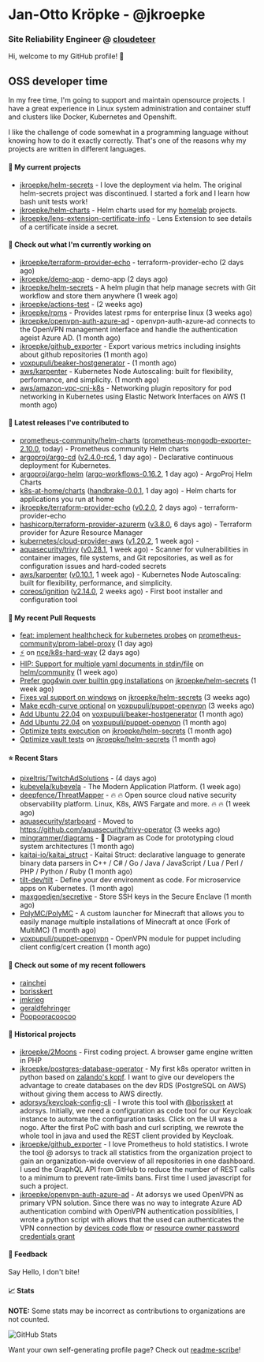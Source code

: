 # Jan-Otto Kröpke - @jkroepke
### Site Reliability Engineer @ [cloudeteer](https://github.com/adorsys)

Hi, welcome to my GitHub profile! 👋

## OSS developer time
In my free time, I'm going to support and maintain opensource projects. I have a great experience in Linux system administration and container stuff and clusters like Docker, Kubernetes and Openshift.

I like the challenge of code somewhat in a programming language without knowing how to do it exactly correctly. That's one of the reasons why my projects are written in different languages.

#### 🌱 My current projects
- [jkroepke/helm-secrets](https://github.com/jkroepke/helm-secrets) - I love the deployment via helm. The original helm-secrets project was discontinued. I started a fork and I learn how bash unit tests work!
- [jkroepke/helm-charts](https://github.com/jkroepke/helm-charts) - Helm charts used for my [homelab](https://github.com/jkroepke/homelab) projects.
- [jkroepke/lens-extension-certificate-info](https://github.com/jkroepke/lens-extension-certificate-info) - Lens Extension to see details of a certificate inside a secret.

#### 👷 Check out what I'm currently working on

- [jkroepke/terraform-provider-echo](https://github.com/jkroepke/terraform-provider-echo) - terraform-provider-echo (2 days ago)
- [jkroepke/demo-app](https://github.com/jkroepke/demo-app) - demo-app (2 days ago)
- [jkroepke/helm-secrets](https://github.com/jkroepke/helm-secrets) - A helm plugin that help manage secrets with Git workflow and store them anywhere (1 week ago)
- [jkroepke/actions-test](https://github.com/jkroepke/actions-test) -  (2 weeks ago)
- [jkroepke/rpms](https://github.com/jkroepke/rpms) - Provides latest rpms for enterprise linux (3 weeks ago)
- [jkroepke/openvpn-auth-azure-ad](https://github.com/jkroepke/openvpn-auth-azure-ad) - openvpn-auth-azure-ad connects to the OpenVPN management interface and handle the authentication ageist Azure AD. (1 month ago)
- [jkroepke/github_exporter](https://github.com/jkroepke/github_exporter) - Export various metrics including insights about github repositories (1 month ago)
- [voxpupuli/beaker-hostgenerator](https://github.com/voxpupuli/beaker-hostgenerator) -  (1 month ago)
- [aws/karpenter](https://github.com/aws/karpenter) - Kubernetes Node Autoscaling: built for flexibility, performance, and simplicity. (1 month ago)
- [aws/amazon-vpc-cni-k8s](https://github.com/aws/amazon-vpc-cni-k8s) - Networking plugin repository for pod networking in Kubernetes using Elastic Network Interfaces on AWS (1 month ago)

#### 🔭 Latest releases I've contributed to

- [prometheus-community/helm-charts](https://github.com/prometheus-community/helm-charts) ([prometheus-mongodb-exporter-2.10.0](https://github.com/prometheus-community/helm-charts/releases/tag/prometheus-mongodb-exporter-2.10.0), today) - Prometheus community Helm charts
- [argoproj/argo-cd](https://github.com/argoproj/argo-cd) ([v2.4.0-rc4](https://github.com/argoproj/argo-cd/releases/tag/v2.4.0-rc4), 1 day ago) - Declarative continuous deployment for Kubernetes.
- [argoproj/argo-helm](https://github.com/argoproj/argo-helm) ([argo-workflows-0.16.2](https://github.com/argoproj/argo-helm/releases/tag/argo-workflows-0.16.2), 1 day ago) - ArgoProj Helm Charts
- [k8s-at-home/charts](https://github.com/k8s-at-home/charts) ([handbrake-0.0.1](https://github.com/k8s-at-home/charts/releases/tag/handbrake-0.0.1), 1 day ago) - Helm charts for applications you run at home
- [jkroepke/terraform-provider-echo](https://github.com/jkroepke/terraform-provider-echo) ([v0.2.0](https://github.com/jkroepke/terraform-provider-echo/releases/tag/v0.2.0), 2 days ago) - terraform-provider-echo
- [hashicorp/terraform-provider-azurerm](https://github.com/hashicorp/terraform-provider-azurerm) ([v3.8.0](https://github.com/hashicorp/terraform-provider-azurerm/releases/tag/v3.8.0), 6 days ago) - Terraform provider for Azure Resource Manager
- [kubernetes/cloud-provider-aws](https://github.com/kubernetes/cloud-provider-aws) ([v1.20.2](https://github.com/kubernetes/cloud-provider-aws/releases/tag/v1.20.2), 1 week ago) - 
- [aquasecurity/trivy](https://github.com/aquasecurity/trivy) ([v0.28.1](https://github.com/aquasecurity/trivy/releases/tag/v0.28.1), 1 week ago) - Scanner for vulnerabilities in container images, file systems, and Git repositories, as well as for configuration issues and hard-coded secrets
- [aws/karpenter](https://github.com/aws/karpenter) ([v0.10.1](https://github.com/aws/karpenter/releases/tag/v0.10.1), 1 week ago) - Kubernetes Node Autoscaling: built for flexibility, performance, and simplicity.
- [coreos/ignition](https://github.com/coreos/ignition) ([v2.14.0](https://github.com/coreos/ignition/releases/tag/v2.14.0), 2 weeks ago) - First boot installer and configuration tool

#### 🔨 My recent Pull Requests

- [feat: implement healthcheck for kubernetes probes](https://github.com/prometheus-community/prom-label-proxy/pull/106) on [prometheus-community/prom-label-proxy](https://github.com/prometheus-community/prom-label-proxy) (1 day ago)
- [:zap:](https://github.com/nce/k8s-hard-way/pull/25) on [nce/k8s-hard-way](https://github.com/nce/k8s-hard-way) (2 days ago)
- [HIP: Support for multiple yaml documents in stdin/file](https://github.com/helm/community/pull/253) on [helm/community](https://github.com/helm/community) (1 week ago)
- [Prefer gpg4win over builtin gpg installations](https://github.com/jkroepke/helm-secrets/pull/227) on [jkroepke/helm-secrets](https://github.com/jkroepke/helm-secrets) (1 week ago)
- [Fixes val support on windows](https://github.com/jkroepke/helm-secrets/pull/224) on [jkroepke/helm-secrets](https://github.com/jkroepke/helm-secrets) (3 weeks ago)
- [Make ecdh-curve optional](https://github.com/voxpupuli/puppet-openvpn/pull/436) on [voxpupuli/puppet-openvpn](https://github.com/voxpupuli/puppet-openvpn) (3 weeks ago)
- [Add Ubuntu 22.04](https://github.com/voxpupuli/beaker-hostgenerator/pull/248) on [voxpupuli/beaker-hostgenerator](https://github.com/voxpupuli/beaker-hostgenerator) (1 month ago)
- [Add Ubuntu 22.04](https://github.com/voxpupuli/puppet-openvpn/pull/435) on [voxpupuli/puppet-openvpn](https://github.com/voxpupuli/puppet-openvpn) (1 month ago)
- [Optimize tests execution](https://github.com/jkroepke/helm-secrets/pull/221) on [jkroepke/helm-secrets](https://github.com/jkroepke/helm-secrets) (1 month ago)
- [Optimize vault tests](https://github.com/jkroepke/helm-secrets/pull/220) on [jkroepke/helm-secrets](https://github.com/jkroepke/helm-secrets) (1 month ago)

#### ⭐ Recent Stars

- [pixeltris/TwitchAdSolutions](https://github.com/pixeltris/TwitchAdSolutions) -  (4 days ago)
- [kubevela/kubevela](https://github.com/kubevela/kubevela) - The Modern Application Platform. (1 week ago)
- [deepfence/ThreatMapper](https://github.com/deepfence/ThreatMapper) - 🔥 🔥   Open source cloud native security observability platform. Linux, K8s, AWS Fargate and more. 🔥 🔥   (1 week ago)
- [aquasecurity/starboard](https://github.com/aquasecurity/starboard) - Moved to https://github.com/aquasecurity/trivy-operator (3 weeks ago)
- [mingrammer/diagrams](https://github.com/mingrammer/diagrams) - :art: Diagram as Code for prototyping cloud system architectures (1 month ago)
- [kaitai-io/kaitai_struct](https://github.com/kaitai-io/kaitai_struct) - Kaitai Struct: declarative language to generate binary data parsers in C&#43;&#43; / C# / Go / Java / JavaScript / Lua / Perl / PHP / Python / Ruby (1 month ago)
- [tilt-dev/tilt](https://github.com/tilt-dev/tilt) - Define your dev environment as code. For microservice apps on Kubernetes. (1 month ago)
- [maxgoedjen/secretive](https://github.com/maxgoedjen/secretive) - Store SSH keys in the Secure Enclave (1 month ago)
- [PolyMC/PolyMC](https://github.com/PolyMC/PolyMC) - A custom launcher for Minecraft that allows you to easily manage multiple installations of Minecraft at once (Fork of MultiMC) (1 month ago)
- [voxpupuli/puppet-openvpn](https://github.com/voxpupuli/puppet-openvpn) - OpenVPN module for puppet including client config/cert creation (1 month ago)

#### 👯 Check out some of my recent followers

- [rainchei](https://github.com/rainchei)
- [borisskert](https://github.com/borisskert)
- [jmkrieg](https://github.com/jmkrieg)
- [geraldfehringer](https://github.com/geraldfehringer)
- [Poopooracoocoo](https://github.com/Poopooracoocoo)

#### 📜 Historical projects
- [jkroepke/2Moons](https://github.com/jkroepke/2Moons) - First coding project. A browser game engine written in PHP
- [jkroepke/postgres-database-operator](https://github.com/jkroepke/postgres-database-operator) - My first k8s operator written in python based on [zalando's kopf](https://github.com/zalando-incubator/kopf). I want to give our developers the advantage to create databases on the dev RDS (PostgreSQL on AWS) without giving them access to AWS directly.
- [adorsys/keycloak-config-cli](https://github.com/adorsys/keycloak-config-cli) - I wrote this tool with [@borisskert](https://github.com/borisskert) at adorsys. Initially, we need a configuration as code tool for our Keycloak instance to automate the configuration tasks. Click on the UI was a nogo. After the first PoC with bash and curl scripting, we rewrote the whole tool in java and used the REST client provided by Keycloak.
- [jkroepke/github_exporter](https://github.com/jkroepke/github_exporter) - I love Prometheus to hold statistics. I wrote the tool @ adorsys to track all statistics from the organization project to gain an organization-wide overview of all repositories in one dashboard. I used the GraphQL API from GitHub to reduce the number of REST calls to a minimum to prevent rate-limits bans. First time I used javascript for such a project.
- [jkroepke/openvpn-auth-azure-ad](https://github.com/jkroepke/openvpn-auth-azure-ad) - At adorsys we used OpenVPN as primary VPN solution. Since there was no way to integrate Azure AD authentication combind with OpenVPN authentication possiblities, I wrote a python script with allows that the used can authenticates the VPN connection by [devices code flow](https://docs.microsoft.com/en-us/azure/active-directory/develop/v2-oauth2-device-code) or [resource owner password credentials grant](https://docs.microsoft.com/en-us/azure/active-directory/develop/v2-oauth-ropc)

#### 💬 Feedback

Say Hello, I don't bite!

#### 📈 Stats

**NOTE:** Some stats may be incorrect as contributions to organizations
are not counted.

![GitHub Stats](https://github-readme-stats.vercel.app/api?username=jkroepke&count_private=false&theme=tokyonight&show_icons=true)

Want your own self-generating profile page? Check out [readme-scribe](https://github.com/muesli/readme-scribe)!
